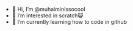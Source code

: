 - 👋 Hi, I’m @muhaiminissocool
- 👀 I’m interested in scratch😺
- 🌱 I’m currently learning how to code in github
  

<!---
muhaiminissocool/muhaiminissocool is a ✨ special ✨ repository because its `README.md` (this file) appears on your GitHub profile.
You can click the Preview link to take a look at your changes.
--->
